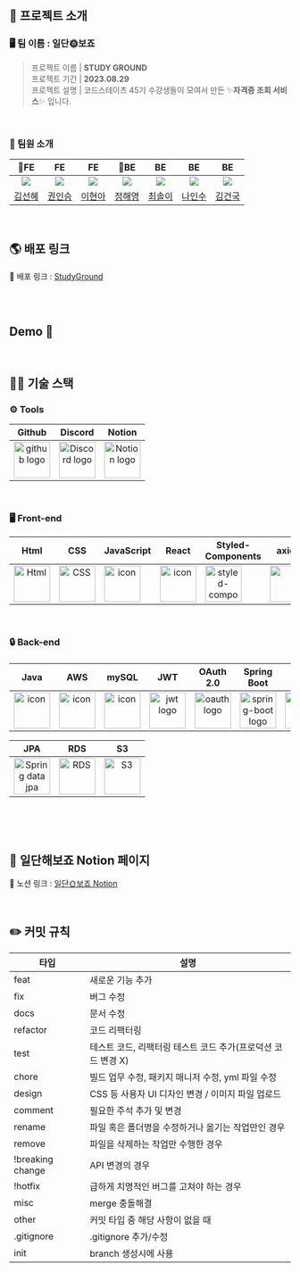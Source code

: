 <div align="center">

</div>

## 📜 프로젝트 소개

### 🖥️ 팀 이름 : 일단🌞보죠

>프로젝트 이름 | **STUDY GROUND**  
프로젝트 기간 | **2023.08.29**   
프로젝트 설명 | 코드스테이츠 45기 수강생들이 모여서 만든 ✨**자격증 조회 서비스**✨ 입니다.

<br />

### 👥 팀원 소개

|                                                                     👑FE                                                                      |                                FE                                 |                                                        FE                                                         |                                                       👑BE                                                        |                                                        BE                                                         |                                                        BE                                                         |                                                        BE                                                         |
|:---------------------------------------------------------------------------------------------------------------------------------------------:|:-----------------------------------------------------------------:|:-----------------------------------------------------------------------------------------------------------------:|:-----------------------------------------------------------------------------------------------------------------:|:-----------------------------------------------------------------------------------------------------------------:|:-----------------------------------------------------------------------------------------------------------------:|:-----------------------------------------------------------------------------------------------------------------:|
|               <img src="https://github.com/codestates-seb/seb45_pre_016/assets/130022922/ad3eb122-2be7-4e52-9da2-6ac40fb9c20e">               | <img src="https://github.com/codestates-seb/seb45_pre_016/assets/130022922/b2dbe0af-24c2-453b-b6ec-49a143450e23"> | <img src="https://github.com/codestates-seb/seb45_pre_016/assets/130022922/78a9fc27-ba12-4f9f-8f1f-be96d69ca94e"> | <img src="https://github.com/codestates-seb/seb45_pre_016/assets/130022922/5a8c7b95-c3c4-43b5-992d-e35349c192f5"> | <img src="https://github.com/codestates-seb/seb45_pre_016/assets/130022922/8b8d6ba2-f2fa-4ed6-88d3-0f004494b5a2"> | <img src="https://github.com/codestates-seb/seb45_pre_016/assets/130022922/6f66723f-21ab-499c-840d-b786836c26f9"> | <img src="https://github.com/codestates-seb/seb45_main_016/assets/130022922/bea14d4f-3bd9-4814-80a8-bfb364b5b96a"> |
|                                                      [김선혜](https://github.com/kuetiipp)                                                       |                 [권인승](https://github.com/kwonis)                  |                                        [이현아](https://github.com/rudeoreha)                                        |                                         [정해영](https://github.com/hae02y)                                          |                                       [최솔이](https://github.com/luminousol)                                        |                                         [나인수](https://github.com/in9in9)                                          |                                         [김건국](https://github.com/Allenkimgg)                                          |

<br />

## 🌎 배포 링크

📃 배포 링크 : [StudyGround](http://studyground.s3-website.ap-northeast-2.amazonaws.com/ "StudyGround")
 
<br/>
<br/>

## Demo 🚀

<br/>

## 🧑‍💻 기술 스택

### <span style=""> ⚙️ **Tools** </span>
|                                                   Github                                                    |                           Discord                            |                            Notion                            |
|:-----------------------------------------------------------------------------------------------------------:| :----------------------------------------------------------: | :----------------------------------------------------------: |
| <img alt="github logo" src="https://techstack-generator.vercel.app/github-icon.svg" width="65" height="65"> | <img alt="Discord logo" src="https://assets-global.website-files.com/6257adef93867e50d84d30e2/62595384e89d1d54d704ece7_3437c10597c1526c3dbd98c737c2bcae.svg" height="65" width="65"> | <img alt="Notion logo" src="https://www.notion.so/cdn-cgi/image/format=auto,width=640,quality=100/front-static/shared/icons/notion-app-icon-3d.png" height="65" width="65"> |

<br/>

### <span style=""> 🖥 **Front-end** </span>
|                             Html                             |                             CSS                              |                          JavaScript                          |                            React                             |                    Styled-<br>Components                     |                            axios                             |                           Prittier                           |                            esLint                            |
| :----------------------------------------------------------: | :----------------------------------------------------------: | :----------------------------------------------------------: | :----------------------------------------------------------: | :----------------------------------------------------------: | :----------------------------------------------------------: | :----------------------------------------------------------: | :----------------------------------------------------------: |
| <img alt="Html" src ="https://upload.wikimedia.org/wikipedia/commons/thumb/6/61/HTML5_logo_and_wordmark.svg/440px-HTML5_logo_and_wordmark.svg.png" width="65" height="65" /> | <div style="display: flex; align-items: flex-start;"><img src="https://user-images.githubusercontent.com/111227745/210204643-4c3d065c-59ec-481d-ac13-cea795730835.png" alt="CSS" width="65" height="65" /></div> | <div style="display: flex; align-items: flex-start;"><img src="https://techstack-generator.vercel.app/js-icon.svg" alt="icon" width="65" height="65" /></div> | <div style="display: flex; align-items: flex-start;"><img src="https://techstack-generator.vercel.app/react-icon.svg" alt="icon" width="65" height="65" /></div> | <div style="display: flex; align-items: flex-start;"><img src="https://styled-components.com/logo.png" alt="styled-components icon" width="65" height="65" /></div> | <div style="display: flex; align-items: flex-start;"><img src="https://axios-http.com/assets/logo.svg" width="65" height="65"/></div> | <div style="display: flex; align-items: flex-start;"><img src="https://user-images.githubusercontent.com/81786662/210203759-1bd2d0ea-86b3-43c0-8e30-44436d73bb9f.png" width="65" height="65"/></div> | <div style="display: flex; align-items: flex-start;"><img src="https://user-images.githubusercontent.com/81786662/210204062-cb572e61-2027-4a9b-a52c-0eac83bcf703.jpeg" width="65" height="65"/></div> |

<br/>

### <span style="">🔒  **Back-end**

### </span>

|                             Java                             |                             AWS                              |                            mySQL                             |                                                                            JWT                                                                            |                                                                        OAuth<br>2.0                                                                         |                        Spring<br>Boot                        |                                                                            H2                                                                            | Spring<br>Batch | Spring<br>Secrity |
| :----------------------------------------------------------: | :----------------------------------------------------------: | :----------------------------------------------------------: |:---------------------------------------------------------------------------------------------------------------------------------------------------------:|:-----------------------------------------------------------------------------------------------------------------------------------------------------------:| :----------------------------------------------------------: |:--------------------------------------------------------------------------------------------------------------------------------------------------------:| :----------------------------------------------------------: | :----------------------------------------------------------: |
| <div style="display: flex; align-items: flex-start;"><img src="https://techstack-generator.vercel.app/java-icon.svg" alt="icon" width="65" height="65" /></div> | <div style="display: flex; align-items: flex-start;"><img src="https://techstack-generator.vercel.app/aws-icon.svg" alt="icon" width="65" height="65" /></div> | <div style="display: flex; align-items: flex-start;"><img src="https://techstack-generator.vercel.app/mysql-icon.svg" alt="icon" width="65" height="65" /></div> | <img alt="jwt logo" src="https://noticon-static.tammolo.com/dgggcrkxq/image/upload/v1569654347/noticon/mdujedvj9w8c9rz9phny.png" width="65" height="65" > | <img alt="oauth logo" src="https://noticon-static.tammolo.com/dgggcrkxq/image/upload/v1566912632/noticon/konazfwbuwdnn43mcqux.png" height="65" width="65" > | <img alt="spring-boot logo" src="https://t1.daumcdn.net/cfile/tistory/27034D4F58E660F616" width="65" height="65" > | <img alt="h2 logo" src="https://noticon-static.tammolo.com/dgggcrkxq/image/upload/v1671751435/noticon/f2acjrbrdkr51kbizhoa.png" width="65" height="65" > |<img alt="spring batch" src="https://noticon-static.tammolo.com/dgggcrkxq/image/upload/v1662807907/noticon/nnw6du8ytgdpu5ydmeqj.png" width="65" height="65">|<img alt="spring security" src="https://noticon-static.tammolo.com/dgggcrkxq/image/upload/v1686935854/noticon/r7w1ipwmdmhlfzqfw69h.png" width="65" height="65">|

|JPA    | RDS | S3
| :----: | :----: | :----: |
|<img alt="Spring data jpa" src="https://noticon-static.tammolo.com/dgggcrkxq/image/upload/v1609094551/noticon/gkcjchloc7f7khlsyyyy.png" width="65" height="65">|<img alt="RDS" src="https://noticon-static.tammolo.com/dgggcrkxq/image/upload/v1683592944/noticon/plcvyiwmdh4adlt8dxgo.png" width="65" height="65">|<img alt="S3" src="https://noticon-static.tammolo.com/dgggcrkxq/image/upload/v1567064876/noticon/sb5llmvfubuceldbkmx8.png" width="65" height="65">|
<br/>


<br />
<br />


## 📒 일단해보죠 Notion 페이지

📃 노션 링크 : [일단🌞보죠 Notion](https://www.notion.so/056ba51472444db194a6b6e7a8324b3e)

<br/>

## ✏️ 커밋 규칙

| 타입 | 설명 |
| --- | --- |
| feat | 새로운 기능 추가 |
| fix | 버그 수정 |
| docs | 문서 수정 |
| refactor | 코드 리팩터링 |
| test | 테스트 코드, 리팩터링 테스트 코드 추가(프로덕션 코드 변경 X) |
| chore | 빌드 업무 수정, 패키지 매니저 수정, yml 파일 수정 |
| design | CSS 등 사용자 UI 디자인 변경 / 이미지 파일 업로드 |
| comment | 필요한 주석 추가 및 변경 |
| rename | 파일 혹은 폴더명을 수정하거나 옮기는 작업만인 경우 |
| remove | 파일을 삭제하는 작업만 수행한 경우 |
| !breaking change | API 변경의 경우 |
| !hotfix | 급하게 치명적인 버그를 고쳐야 하는 경우 |
| misc | merge 충돌해결 |
| other |  커밋 타입 중 해당 사항이 없을 때  |
| .gitignore | .gitignore 추가/수정 |
| init | branch 생성시에 사용 |
